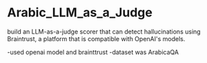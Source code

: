 # Arabic_LLM_as_a_Judge

build an LLM-as-a-judge scorer that can detect hallucinations using Braintrust, a  platform that is compatible with OpenAI's models.

-used openai model and brainttrust 
-dataset was ArabicaQA
